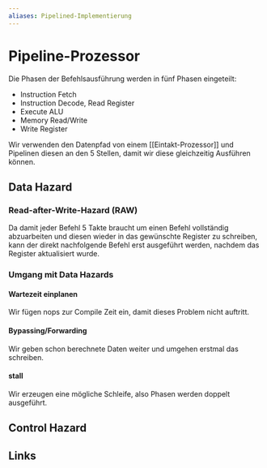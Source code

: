 ```yaml
---
aliases: Pipelined-Implementierung
---
```

# Pipeline-Prozessor 
Die Phasen der Befehlsausführung werden in fünf Phasen eingeteilt:
- Instruction Fetch
- Instruction Decode, Read Register
- Execute ALU
- Memory Read/Write
- Write Register

Wir verwenden den Datenpfad von einem [[Eintakt-Prozessor]] und Pipelinen diesen an den 5 Stellen, damit wir diese gleichzeitig Ausführen können.
## Data Hazard
### Read-after-Write-Hazard (RAW)
Da damit jeder Befehl 5 Takte braucht um einen Befehl vollständig abzuarbeiten und diesen wieder in das gewünschte Register zu schreiben, kann der direkt nachfolgende Befehl erst ausgeführt werden, nachdem das Register aktualisiert wurde.
### Umgang mit Data Hazards
#### Wartezeit einplanen
Wir fügen nops zur Compile Zeit ein, damit dieses Problem nicht auftritt.
#### Bypassing/Forwarding
Wir geben schon berechnete Daten weiter und umgehen erstmal das schreiben.
#### stall
Wir erzeugen eine mögliche Schleife, also Phasen werden doppelt ausgeführt.
## Control Hazard

## Links